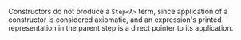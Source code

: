 Constructors do not produce a `Step<A>` term, since application
of a constructor is considered axiomatic, and an expression's printed
representation in the parent step is a direct pointer to its application.